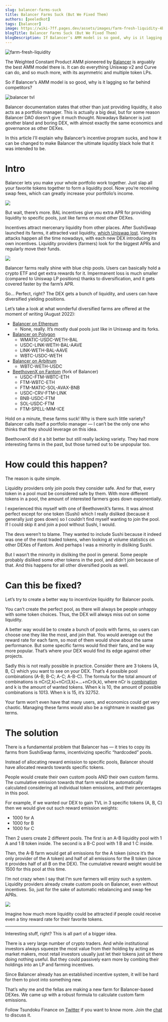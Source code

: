 ```yaml
---
slug: balancer-farms-suck
title: Balancer Farms Suck (But We Fixed Them)
authors: [peeledkot]
tags: [balancer]
image: https://wiki-7ff.pages.dev/assets/images/farm-fresh-liquidity-4b0b04a715b0f0400b333f51f1ac5dc5.jpg
blogTitle: Balancer Farms Suck (But We Fixed Them)
blogDescription: If Balancer’s AMM model is so good, why is it lagging so far behind competitors?
---
```


![farm-fresh-liquidity](farm-fresh-liquidity.jpg)

The Weighted Constant Product AMM pioneered by [Balancer](https://balancer.fi/) is arguably the best AMM model there is. It can do everything Uniswap v2 and Curve can do, and so much more, with its asymmetric and multiple token LPs.

So if Balancer’s AMM model is so good, why is it lagging so far behind competitors?

<!--truncate-->

![balancer tvl](balancer-tvl.jpg)

Balancer documentation states that other than just providing liquidity, it also acts as a portfolio manager. This is actually a big deal, but for some reason Balancer DAO doesn’t give it much thought. Nowadays Balancer is just another bland and boring DEX, with almost exactly the same economics and governance as other DEXes.

In this article I’ll explain why Balancer’s incentive program sucks, and how it can be changed to make Balancer the ultimate liquidity black hole that it was intended to be.

# Intro

Balancer lets you make your whole portfolio work together. Just slap all your favorite tokens together to form a liquidity pool. Now you’re receiving swap fees, which can greatly increase your portfolio’s income.

![](balancer-pools.jpg)

But wait, there’s more. BAL incentives give you extra APR for providing liquidity to specific pools, just like farms on most other DEXes.

Incentives attract mercenary liquidity from other places. After SushiSwap launched its farms, it attracted vast liquidity, [which Uniswap lost](https://finematics.com/vampire-attack-sushiswap-explained/). Vampire attacks happen all the time nowadays, with each new DEX introducing its own incentives. Liquidity providers (farmers) look for the biggest APRs and regularly move their funds.

![](pool-variety.jpg)

Balancer farms really shine with blue chip pools. Users can basically hold a crypto ETF and get extra rewards for it. Impermanent loss is much smaller (compared to Uniswap LP positions) thanks to diversification, and it gets covered faster by the farm’s APR.

So… Perfect, right? The DEX gets a bunch of liquidity, and users can have diversified yielding positions.

Let’s take a look at what wonderful diversified farms are offered at the moment of writing (August 2022):

- [Balancer on Ethereum](https://app.balancer.fi/)
    - None, really. It’s mostly dual pools just like in Uniswap and its forks.
- [Balancer on Polygon](https://polygon.balancer.fi/)
    - WMATIC-USDC-WETH-BAL
    - USDC-LINK-WETH-BAL-AAVE
    - LINK-WETH-BAL-AAVE
    - WBTC-USDC-WETH
- [Balancer on Arbitrum](https://arbitrum.balancer.fi/)
    - WBTC-WETH-USDC
- [BeethovenX on Fantom](https://beets.fi/) (fork of Balancer)
    - USDC-FTM-WBTC-ETH
    - FTM-WBTC-ETH
    - FTM-MATIC-SOL-AVAX-BNB
    - USDC-CRV-FTM-LINK
    - BNB-USDC-FTM
    - SOL-USDC-FTM
    - FTM-SPELL-MIM-ICE

Hold on a minute, these farms suck! Why is there such little variety? Balancer calls itself a portfolio manager — I can’t be the only one who thinks that they should leverage on this idea.

BeethovenX did it a bit better but still really lacking variety. They had more interesting farms in the past, but those turned out to be unpopular too.

# How could this happen?
The reason is quite simple.

Liquidity providers only join pools they consider safe. And for that, every token in a pool must be considered safe by them. With more different tokens in a pool, the amount of interested farmers goes down exponentially.

I experienced this myself with one of BeethovenX’s farms. It was almost perfect except for one token (Sushi) which I really disliked (because it generally just goes down) so I couldn’t find myself wanting to join the pool. If I could skip it and join a pool without Sushi, I would.

The devs weren’t to blame. They wanted to include Sushi because it indeed was one of the most traded tokens, when looking at volume statistics on other DEXes of Fantom. And perhaps I was a minority in disliking Sushi.

But I wasn’t the minority in disliking the pool in general. Some people probably disliked some other tokens in the pool, and didn’t join because of that. And this happens for all other diversified pools as well.

# Can this be fixed?
Let’s try to create a better way to incentivize liquidity for Balancer pools.

You can’t create the perfect pool, as there will always be people unhappy with some token choices. Thus, the DEX will always miss out on some liquidity.

A better way would be to create a bunch of pools with farms, so users can choose one they like the most, and join that. You would average out the reward rate for each farm, so most of them would show about the same performance. But some specific farms would find their fans, and be way more popular. That’s where your DEX would find its edge against other projects.

Sadly this is not really possible in practice. Consider there are 3 tokens (A, B, C) which you want to see on your DEX. That’s 4 possible pool combinations (A-B; B-C; A-C; A-B-C). The formula for the total amount of combinations is nCr(2,k)+nCr(3,k)+…+nCr(k,k), where nCr is [combination](https://en.wikipedia.org/wiki/Combination) and k is the amount of wanted tokens. When k is 10, the amount of possible combinations is 1013. When k is 15, it’s 32752.

Your farm won’t even have that many users, and economics could get very chaotic. Managing these farms would also be a nightmare in wasted gas terms.

# The solution
There is a fundamental problem that Balancer has — it tries to copy its farms from SushiSwap farms, incentivizing specific “hardcoded” pools.

Instead of allocating reward emission to specific pools, Balancer should have allocated rewards towards specific tokens.

People would create their own custom pools AND their own custom farms. The cumulative emission towards that farm would be automatically calculated considering all individual token emissions, and their percentages in this pool.

For example, if we wanted our DEX to gain TVL in 3 specific tokens (A, B, C) then we would give out such reward emission weights:

- 1000 for A
- 1000 for B
- 1000 for C

Then 2 users create 2 different pools. The first is an A-B liquidity pool with 1 A and 1 B token inside. The second is a B-C pool with 1 B and 1 C inside.

Then, the A-B farm would get all emissions for the A token (since it’s the only provider of the A token) and half of all emissions for the B token (since it provides half of all B on the DEX). The cumulative reward weight would be 1500 for this pool at this time.

I’m not crazy when I say that I’m sure farmers will enjoy such a system. Liquidity providers already create custom pools on Balancer, even without incentives. So, just for the sake of automatic rebalancing and swap fee APRs.

![](positions.jpg)

Imagine how much more liquidity could be attracted if people could receive even a tiny reward rate for their favorite tokens.

---

Interesting stuff, right? This is all part of a bigger idea.

There is a very large number of crypto traders. And while institutional investors always squeeze the most value from their holding by acting as market makers, most retail investors usually just let their tokens just sit there doing nothing useful. But they could passively earn more by combing their holdings into an LP and farming incentives.

Since Balancer already has an established incentive system, it will be hard for them to pivot into something new.

That’s why me and the fellas are making a new farm for Balancer-based DEXes. We came up with a robust formula to calculate custom farm emissions.

Follow Tsundoku Finance on [Twitter](https://twitter.com/TsundokuFinance) if you want to know more. Join the [chat](https://t.me/TsundokuFinance) to discuss it.